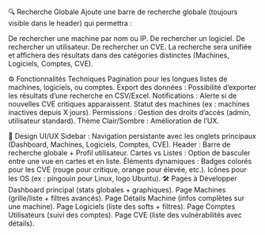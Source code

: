 🔍 Recherche Globale
Ajoute une barre de recherche globale (toujours visible dans le header) qui permettra :

De rechercher une machine par nom ou IP.
De rechercher un logiciel.
De rechercher un utilisateur.
De rechercher un CVE.
La recherche sera unifiée et affichera des résultats dans des catégories distinctes (Machines, Logiciels, Comptes, CVE).





⚙️ Fonctionnalités Techniques
Pagination pour les longues listes de machines, logiciels, ou comptes.
Export des données : Possibilité d’exporter les résultats d’une recherche en CSV/Excel.
Notifications :
Alerte si de nouvelles CVE critiques apparaissent.
Statut des machines (ex : machines inactives depuis X jours).
Permissions :
Gestion des droits d’accès (admin, utilisateur standard).
Thème Clair/Sombre : Amélioration de l’UX.





🎨 Design UI/UX
Sidebar : Navigation persistante avec les onglets principaux (Dashboard, Machines, Logiciels, Comptes, CVE).
Header : Barre de recherche globale + Profil utilisateur.
Cartes vs Listes : Option de basculer entre une vue en cartes et en liste.
Éléments dynamiques :
Badges colorés pour les CVE (rouge pour critique, orange pour élevée, etc.).
Icônes pour les OS (ex : pingouin pour Linux, logo Ubuntu).
🛠️ Pages à Développer
Dashboard principal (stats globales + graphiques).
Page Machines (grille/liste + filtres avancés).
Page Détails Machine (infos complètes sur une machine).
Page Logiciels (liste des softs + filtres).
Page Comptes Utilisateurs (suivi des comptes).
Page CVE (liste des vulnérabilités avec détails).